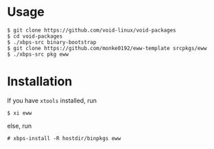 # Usage
```
$ git clone https://github.com/void-linux/void-packages
$ cd void-packages
$ ./xbps-src binary-bootstrap
$ git clone https://github.com/monke0192/eww-template srcpkgs/eww
$ ./xbps-src pkg eww
```
# Installation
If you have `xtools` installed, run
```
$ xi eww
```
else, run
```
# xbps-install -R hostdir/binpkgs eww
```
